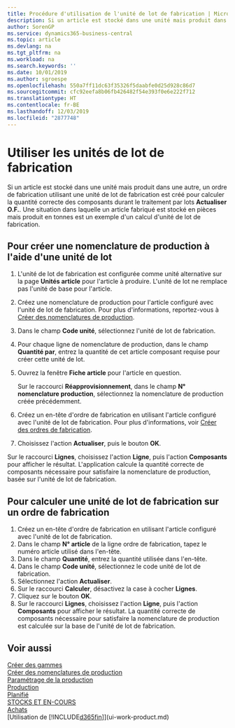 ```yaml
---
title: Procédure d'utilisation de l'unité de lot de fabrication | Microsoft Docs
description: Si un article est stocké dans une unité mais produit dans une autre, l'ordre de fabrication doit utiliser une unité de lot de fabrication pour calculer la quantité correcte des composants. Une situation dans laquelle un article fabriqué est stocké en pièces mais produit en tonnes est un exemple d'un calcul d'unité de lot de fabrication.
author: SorenGP
ms.service: dynamics365-business-central
ms.topic: article
ms.devlang: na
ms.tgt_pltfrm: na
ms.workload: na
ms.search.keywords: ''
ms.date: 10/01/2019
ms.author: sgroespe
ms.openlocfilehash: 550a7ff11dc63f35326f5daabfe0d25d928c86d7
ms.sourcegitcommit: cfc92eefa8b06fb426482f54e393f0e6e222f712
ms.translationtype: HT
ms.contentlocale: fr-BE
ms.lasthandoff: 12/03/2019
ms.locfileid: "2877748"
---
```

# <a name="work-with-manufacturing-batch-units-of-measure"></a>Utiliser les unités de lot de fabrication
Si un article est stocké dans une unité mais produit dans une autre, un ordre de fabrication utilisant une unité de lot de fabrication est créé pour calculer la quantité correcte des composants durant le traitement par lots **Actualiser O.F.**. Une situation dans laquelle un article fabriqué est stocké en pièces mais produit en tonnes est un exemple d'un calcul d'unité de lot de fabrication.  

## <a name="to-create-a-production-bom-using-a-batch-unit-of-measure"></a>Pour créer une nomenclature de production à l'aide d'une unité de lot  
1.  L'unité de lot de fabrication est configurée comme unité alternative sur la page **Unités article** pour l'article à produire. L'unité de lot ne remplace pas l'unité de base pour l'article.  
2.  Créez une nomenclature de production pour l'article configuré avec l'unité de lot de fabrication. Pour plus d'informations, reportez-vous à [Créer des nomenclatures de production](production-how-to-create-production-boms.md).  
3.  Dans le champ **Code unité**, sélectionnez l'unité de lot de fabrication.  
4.  Pour chaque ligne de nomenclature de production, dans le champ **Quantité par**, entrez la quantité de cet article composant requise pour créer cette unité de lot.  
5.  Ouvrez la fenêtre **Fiche article** pour l'article en question.  

    Sur le raccourci **Réapprovisionnement**, dans le champ **N° nomenclature production**, sélectionnez la nomenclature de production créée précédemment.  
6.  Créez un en-tête d'ordre de fabrication en utilisant l'article configuré avec l'unité de lot de fabrication. Pour plus d'informations, voir [Créer des ordres de fabrication](production-how-to-create-production-orders.md).  
7.  Choisissez l'action **Actualiser**, puis le bouton **OK**.  

Sur le raccourci **Lignes**, choisissez l'action **Ligne**, puis l'action **Composants** pour afficher le résultat. L'application calcule la quantité correcte de composants nécessaire pour satisfaire la nomenclature de production, basée sur l'unité de lot de fabrication.  

## <a name="to-calculate-a-manufacturing-batch-unit-of-measure-on-a-production-order"></a>Pour calculer une unité de lot de fabrication sur un ordre de fabrication  
1.  Créez un en-tête d'ordre de fabrication en utilisant l'article configuré avec l'unité de lot de fabrication.  
2.  Dans le champ **N° article** de la ligne ordre de fabrication, tapez le numéro article utilisé dans l'en-tête.  
3.  Dans le champ **Quantité**, entrez la quantité utilisée dans l'en-tête.  
4.  Dans le champ **Code unité**, sélectionnez le code unité de lot de fabrication.  
5.  Sélectionnez l'action **Actualiser**.
6.  Sur le raccourci **Calculer**, désactivez la case à cocher **Lignes**.  
7.  Cliquez sur le bouton **OK**.  
8.  Sur le raccourci **Lignes**, choisissez l'action **Ligne**, puis l'action **Composants** pour afficher le résultat. La quantité correcte de composants nécessaire pour satisfaire la nomenclature de production est calculée sur la base de l'unité de lot de fabrication.  

## <a name="see-also"></a>Voir aussi  
[Créer des gammes](production-how-to-create-routings.md)  
[Créer des nomenclatures de production](production-how-to-create-production-boms.md)     
[Paramétrage de la production](production-configure-production-processes.md)  
[Production](production-manage-manufacturing.md)    
[Planifié](production-planning.md)   
[STOCKS ET EN-COURS](inventory-manage-inventory.md)  
[Achats](purchasing-manage-purchasing.md)  
[Utilisation de [!INCLUDE[d365fin](includes/d365fin_md.md)]](ui-work-product.md)  
